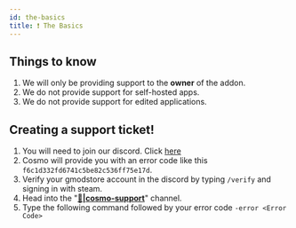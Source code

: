 ```yaml
---
id: the-basics
title: ❗ The Basics
---
```


## Things to know

1. We will only be providing support to the **owner** of the addon.
2. We do not provide support for self-hosted apps.
3. We do not provide support for edited applications.

## Creating a support ticket!

1. You will need to join our discord. Click [here](https://tbdscripts.com/discord)
2. Cosmo will provide you with an error code like this `f6c1d332fd6741c5be82c536ff75e17d`.
3. Verify your gmodstore account in the discord by typing `/verify` and signing in with steam.
4. Head into the "[**🧊|cosmo-support**](https://discord.gg/2xpSCJFKeq)" channel.
5. Type the following command followed by your error code `-error <Error Code>`
